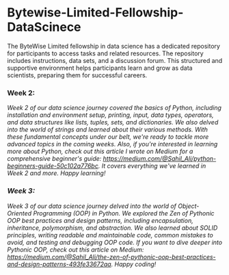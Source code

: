 # Bytewise-Limited-Fellowship-DataScinece
The ByteWise Limited fellowship in data science has a dedicated repository for participants to access tasks and related resources. The repository includes instructions, data sets, and a discussion forum. This structured and supportive environment helps participants learn and grow as data scientists, preparing them for successful careers.
### Week 2:
<i>Week 2 of our data science journey covered the basics of Python, including installation and environment setup, printing, input, data types, operators, and data structures like lists, tuples, sets, and dictionaries. We also delved into the world of strings and learned about their various methods. With these fundamental concepts under our belt, we're ready to tackle more advanced topics in the coming weeks.
Also, if you're interested in learning more about Python, check out this article I wrote on Medium for a comprehensive beginner's guide: https://medium.com/@Sahil_Ali/python-beginners-guide-50c102a776bc. It covers everything we've learned in Week 2 and more. Happy learning!<i>
### Week 3:
<i>Week 3 of our data science journey delved into the world of Object-Oriented Programming (OOP) in Python. We explored the Zen of Pythonic OOP best practices and design patterns, including encapsulation, inheritance, polymorphism, and abstraction. We also learned about SOLID principles, writing readable and maintainable code, common mistakes to avoid, and testing and debugging OOP code. If you want to dive deeper into Pythonic OOP, check out this article on Medium: https://medium.com/@Sahil_Ali/the-zen-of-pythonic-oop-best-practices-and-design-patterns-493fe33672aa. Happy coding!</i>
